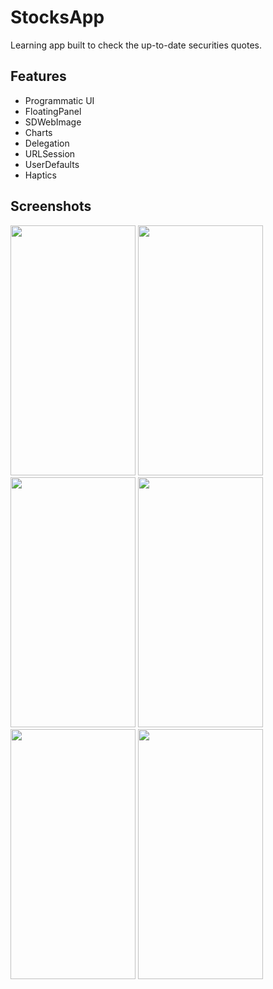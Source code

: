 # StocksApp

Learning app built to check the up-to-date securities quotes.

## Features

- Programmatic UI
- FloatingPanel
- SDWebImage
- Charts
- Delegation
- URLSession
- UserDefaults
- Haptics


## Screenshots

<img src="https://user-images.githubusercontent.com/85317700/165533237-f8ca3eda-ae35-4c79-a802-1827784e9fcb.png" width="200" height="400">
<img src="https://user-images.githubusercontent.com/85317700/165530921-2687fb6d-bf5b-4113-8872-18dc60ec4a71.png" width="200" height="400">
<img src="https://user-images.githubusercontent.com/85317700/165530940-8c26649f-9f4d-4ff2-97bb-91d0127b9708.png" width="200" height="400">
<img src="https://user-images.githubusercontent.com/85317700/165530943-035cd92c-b5f8-4339-a6d1-ec2d89397d1c.png" width="200" height="400">
<img src="https://user-images.githubusercontent.com/85317700/165530946-2b46b3f9-c6d1-4d18-a1c4-4db693de6604.png" width="200" height="400">
<img src="https://user-images.githubusercontent.com/85317700/165530952-95cde1c3-8c04-4e02-8abc-c51a52dd889e.png" width="200" height="400">

